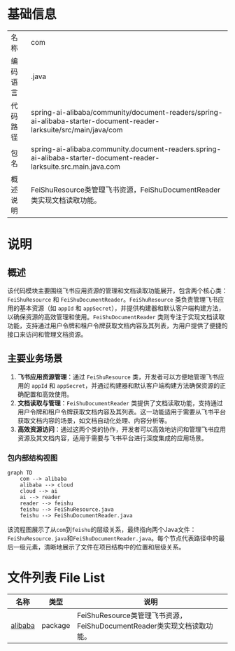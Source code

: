 # 基础信息

|      |      |
|------|------|
| 名称 | com |
| 编码语言 | .java |
| 代码路径 | spring-ai-alibaba/community/document-readers/spring-ai-alibaba-starter-document-reader-larksuite/src/main/java/com |
| 包名 | spring-ai-alibaba.community.document-readers.spring-ai-alibaba-starter-document-reader-larksuite.src.main.java.com |
| 概述说明 | FeiShuResource类管理飞书资源，FeiShuDocumentReader类实现文档读取功能。 |

# 说明

## 概述
该代码模块主要围绕飞书应用资源的管理和文档读取功能展开，包含两个核心类：`FeiShuResource` 和 `FeiShuDocumentReader`。`FeiShuResource` 类负责管理飞书应用的基本资源（如 `appId` 和 `appSecret`），并提供构建器和默认客户端构建方法，以确保资源的高效管理和使用。`FeiShuDocumentReader` 类则专注于实现文档读取功能，支持通过用户令牌和租户令牌获取文档内容及其列表，为用户提供了便捷的接口来访问和管理文档资源。

## 主要业务场景
1. **飞书应用资源管理**：通过 `FeiShuResource` 类，开发者可以方便地管理飞书应用的 `appId` 和 `appSecret`，并通过构建器和默认客户端构建方法确保资源的正确配置和高效使用。
2. **文档读取与管理**：`FeiShuDocumentReader` 类提供了文档读取功能，支持通过用户令牌和租户令牌获取文档内容及其列表。这一功能适用于需要从飞书平台获取文档内容的场景，如文档自动化处理、内容分析等。
3. **高效资源访问**：通过这两个类的协作，开发者可以高效地访问和管理飞书应用资源及其文档内容，适用于需要与飞书平台进行深度集成的应用场景。


### 包内部结构视图

```mermaid
graph TD
    com --> alibaba
    alibaba --> cloud
    cloud --> ai
    ai --> reader
    reader --> feishu
    feishu --> FeiShuResource.java
    feishu --> FeiShuDocumentReader.java
```

该流程图展示了从`com`到`feishu`的层级关系，最终指向两个Java文件：`FeiShuResource.java`和`FeiShuDocumentReader.java`。每个节点代表路径中的最后一级元素，清晰地展示了文件在项目结构中的位置和层级关系。

# 文件列表 File List

| 名称   | 类型  | 说明 |
|-------|------|-------------|
| [alibaba](alibaba/_module.md) | package | FeiShuResource类管理飞书资源，FeiShuDocumentReader类实现文档读取功能。 |


